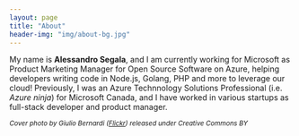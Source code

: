 ```yaml
---
layout: page
title: "About"
header-img: "img/about-bg.jpg"
---
```


My name is **Alessandro Segala**, and I am currently working for Microsoft as Product Marketing Manager for Open Source Software on Azure, helping developers writing code in Node.js, Golang, PHP and more to leverage our cloud! Previously, I was an Azure Technnology Solutions Professional (i.e. *Azure ninja*) for Microsoft Canada, and I have worked in various startups as full-stack developer and product manager.


<small>*Cover photo by Giulio Bernardi ([Flickr](https://www.flickr.com/photos/thebbp/124753543/in/photolist-c2oTa-bzW25-9avM4-etQM6h-9FJ3j6-d4DyN-8Q7jon-cK5gQ-9avM6-etANZD-etQFf1-9ECeJA-cT7gU-8Q7jvt-9zqdPG-cmaet-c6PZ47-d4CYM-awBBUy-eUWAj-dmXVp-eKsV6-9avLY-8Q7jkn-eTvGaz-dsxc5-92wPy-8bmHuS-9avLZ-9axWa-cMKRp-92ub7-8Qaqos-9ECf1J-92sFF-9ECeRY-9FJ2vD-7gJzS1-9ECf9w-9awMD-cbTDB-eFFQJ-eu3hx-9ECfhf-eFFXy-bMJdA-9azeM-eRqb3-9axWc-9axW9)) released under Creative Commons BY*</small>
